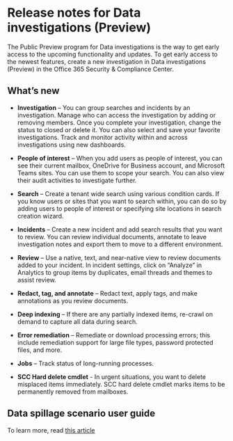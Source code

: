# Release notes for Data investigations (Preview)

The Public Preview program for Data investigations is the way to get early access to the upcoming functionality and updates. To get early access to the newest features, create a new investigation in Data investigations (Preview) in the Office 365 Security & Compliance Center. 

## What’s new 
- **Investigation** – You can group searches and incidents by an investigation. Manage who can access the investigation by adding or removing members. Once you complete your investigation, change the status to closed or delete it. You can also select and save your favorite investigations. Track and monitor activity within and across investigations using new dashboards.

- **People of interest** – When you add users as people of interest, you can see their current mailbox, OneDrive for Business account, and Microsoft Teams sites. You can use them to scope your search. You can also view their audit activities to investigate further.

- **Search** – Create a tenant wide search using various condition cards. If you know users or sites that you want to search within, you can do so by adding users to people of interest or specifying site locations in search creation wizard. 

- **Incidents** – Create a new incident and add search results that you want to review. You can review individual documents, annotate to leave investigation notes and export them to move to a different environment. 

- **Review** – Use a native, text, and near-native view to review documents added to your incident. In incident settings, click on “Analyze” in Analytics to group items by duplicates, email threads and themes to assist review. 

- **Redact, tag, and annotate** – Redact text, apply tags, and make annotations as you review documents.
  
- **Deep indexing** – If there are any partially indexed items, re-crawl on demand to capture all data during search.

- **Error remediation** – Remediate or download processing errors; this include remediation support for large file types, password protected files, and more. 

- **Jobs** – Track status of long-running processes.

- **SCC Hard delete cmdlet** - In urgent situations, you want to delete misplaced items immediately. SCC hard delete cmdlet marks items to be permanently removed from mailboxes. 

## Data spillage scenario user guide 
To learn more, read [this article](https://go.microsoft.com/fwlink/?linkid=2059481)
